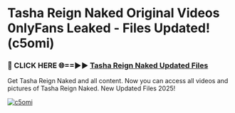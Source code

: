 # Tasha Reign Naked Original Videos 0nlyFans Leaked - Files Updated! (c5omi)

<h3>🔴 CLICK HERE 🌐==►► <a href="https://tinyurl.com/yckcrads" rel="nofollow">Tasha Reign Naked Updated Files</a></h3>

Get Tasha Reign Naked and all content. Now you can access all videos and pictures of Tasha Reign Naked. New Updated Files 2025!

[![c5omi](https://i.imgur.com/hpKpOFt.gif)](https://tinyurl.com/yckcrads)
